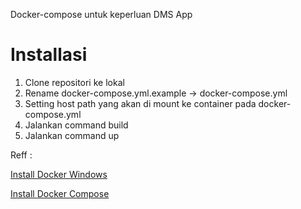 Docker-compose untuk keperluan DMS App

# Installasi
1. Clone repositori ke lokal
2. Rename docker-compose.yml.example -> docker-compose.yml
3. Setting host path yang akan di mount ke container pada docker-compose.yml
4. Jalankan command build 
5. Jalankan command up

Reff : 

[Install Docker Windows](https://docs.docker.com/docker-for-windows/install/)

[Install Docker Compose](https://docs.docker.com/compose/install/)
